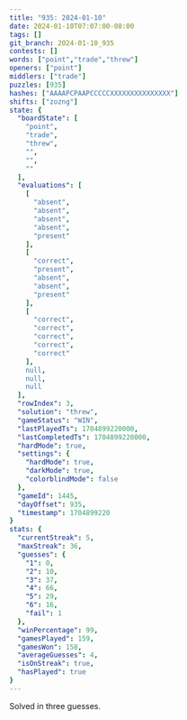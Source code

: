 ```yaml
---
title: "935: 2024-01-10"
date: 2024-01-10T07:07:00-08:00
tags: []
git_branch: 2024-01-10_935
contests: []
words: ["point","trade","threw"]
openers: ["point"]
middlers: ["trade"]
puzzles: [935]
hashes: ["AAAAPCPAAPCCCCCXXXXXXXXXXXXXXX"]
shifts: ["zozng"]
state: {
  "boardState": [
    "point",
    "trade",
    "threw",
    "",
    "",
    ""
  ],
  "evaluations": [
    [
      "absent",
      "absent",
      "absent",
      "absent",
      "present"
    ],
    [
      "correct",
      "present",
      "absent",
      "absent",
      "present"
    ],
    [
      "correct",
      "correct",
      "correct",
      "correct",
      "correct"
    ],
    null,
    null,
    null
  ],
  "rowIndex": 3,
  "solution": "threw",
  "gameStatus": "WIN",
  "lastPlayedTs": 1704899220000,
  "lastCompletedTs": 1704899220000,
  "hardMode": true,
  "settings": {
    "hardMode": true,
    "darkMode": true,
    "colorblindMode": false
  },
  "gameId": 1445,
  "dayOffset": 935,
  "timestamp": 1704899220
}
stats: {
  "currentStreak": 5,
  "maxStreak": 36,
  "guesses": {
    "1": 0,
    "2": 10,
    "3": 37,
    "4": 66,
    "5": 29,
    "6": 16,
    "fail": 1
  },
  "winPercentage": 99,
  "gamesPlayed": 159,
  "gamesWon": 158,
  "averageGuesses": 4,
  "isOnStreak": true,
  "hasPlayed": true
}
---
```

<!-- more -->
Solved in three guesses.
